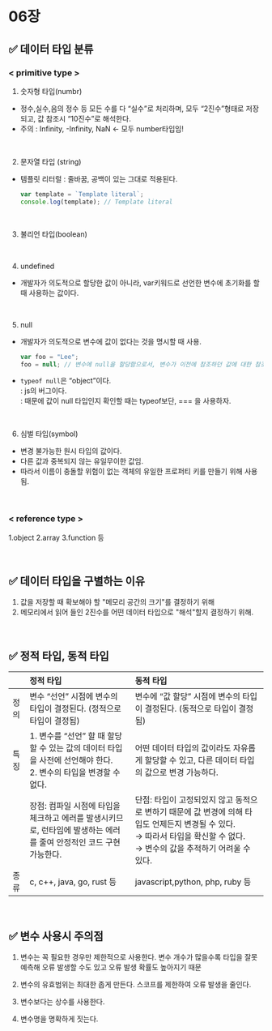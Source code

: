 # 06장

## ✅ 데이터 타입 분류

### < primitive type >

1. 숫자형 타입(numbr)

- 정수,실수,음의 정수 등 모든 수를 다 “실수”로 처리하며, 모두 “2진수”형태로 저장되고, 값 참조시 “10진수”로 해석한다.
- 주의 : Infinity, -Infinity, NaN ← 모두 number타입임!

<br/>

2. 문자열 타입 (string)

- 템플릿 리터럴 : 줄바꿈, 공백이 있는 그대로 적용된다.
  ```jsx
  var template = `Template literal`;
  console.log(template); // Template literal
  ```

<br/>

3. 불리언 타입(boolean)

<br/>

4. undefined

- 개발자가 의도적으로 할당한 값이 아니라, var키워드로 선언한 변수에 초기화를 할 때 사용하는 값이다.

<br/>

5. null

- 개발자가 의도적으로 변수에 값이 없다는 것을 명시할 때 사용.
  ```jsx
  var foo = "Lee";
  foo = null; // 변수에 null을 할당함으로서, 변수가 이전에 참조하던 값에 대한 참조를 명시적으로 제거하게 되는 것임.
  ```
- `typeof null`은 “object”이다. <br/>
  : js의 버그이다.<br/>
  : 때문에 값이 null 타입인지 확인할 때는 typeof보단, === 을 사용하자.

<br/>

6. 심벌 타입(symbol)

- 변경 불가능한 원시 타입의 값이다.
- 다른 값과 중복되지 않는 유일무이한 값임.
- 따라서 이름이 충돌할 위험이 없는 객체의 유일한 프로퍼티 키를 만들기 위해 사용됨.

<br/>

### < reference type >

1.object 2.array 3.function 등

<br/>

## ✅ 데이터 타입을 구별하는 이유

1. 값을 저장할 때 확보해야 할 "메모리 공간의 크기"를 결정하기 위해
2. 메모리에서 읽어 들인 2진수를 어떤 데이터 타입으로 "해석"할지 결정하기 위해.

<br/>

## ✅ 정적 타입, 동적 타입

|      | 정적 타입                                                                                                             | 동적 타입                                                                                                                                                                          |
| ---- | :-------------------------------------------------------------------------------------------------------------------- | :--------------------------------------------------------------------------------------------------------------------------------------------------------------------------------- |
| 정의 | 변수 “선언” 시점에 변수의 타입이 결정된다. (정적으로 타입이 결정됨)                                                   | 변수에 “값 할당” 시점에 변수의 타입이 결정된다. (동적으로 타입이 결정됨)                                                                                                           |
| 특징 | 1. 변수를 “선언” 할 때 할당 할 수 있는 값의 데이터 타입을 사전에 선언해야 한다. <br/>2. 변수의 타입을 변경할 수 없다. | 어떤 데이터 타입의 값이라도 자유롭게 할당할 수 있고, 다른 데이터 타입의 값으로 변경 가능하다.                                                                                      |
|      | 장점: 컴파일 시점에 타입을 체크하고 에러를 발생시키므로, 런타임에 발생하는 에러를 줄여 안정적인 코드 구현 가능한다.   | 단점: 타입이 고정되있지 않고 동적으로 변하기 때문에 값 변경에 의해 타입도 언제든지 변경될 수 있다.<br/> → 따라서 타입을 확신할 수 없다.<br/>→ 변수의 값을 추적하기 어려울 수 있다. |
| 종류 | c, c++, java, go, rust 등                                                                                             | javascript,python, php, ruby 등                                                                                                                                                    |

<br/>

## ✅ 변수 사용시 주의점

1. 변수는 꼭 필요한 경우만 제한적으로 사용한다. 변수 개수가 많을수록 타입을 잘못 예측해 오류 발생할 수도 있고 오류 발생 확률도 높아지기 때문

2. 변수의 유효범위는 최대한 좁게 만든다. 스코프를 제한하여 오류 발생을 줄인다.
3. 변수보다는 상수를 사용한다.
4. 변수명을 명확하게 짓는다.
